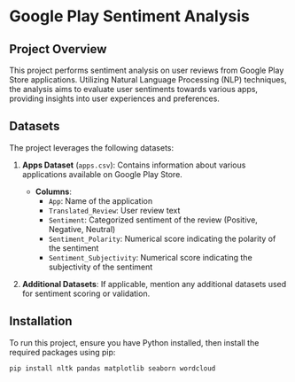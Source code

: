 # Google Play Sentiment Analysis

## Project Overview
This project performs sentiment analysis on user reviews from Google Play Store applications. Utilizing Natural Language Processing (NLP) techniques, the analysis aims to evaluate user sentiments towards various apps, providing insights into user experiences and preferences.

## Datasets
The project leverages the following datasets:

1. **Apps Dataset** (`apps.csv`): Contains information about various applications available on Google Play Store.
   - **Columns**:
     - `App`: Name of the application
     - `Translated_Review`: User review text
     - `Sentiment`: Categorized sentiment of the review (Positive, Negative, Neutral)
     - `Sentiment_Polarity`: Numerical score indicating the polarity of the sentiment
     - `Sentiment_Subjectivity`: Numerical score indicating the subjectivity of the sentiment

2. **Additional Datasets**: If applicable, mention any additional datasets used for sentiment scoring or validation.

## Installation
To run this project, ensure you have Python installed, then install the required packages using pip:

```bash
pip install nltk pandas matplotlib seaborn wordcloud
